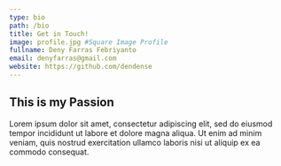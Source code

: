 ```yaml
---
type: bio
path: /bio
title: Get in Touch!
image: profile.jpg #Square Image Profile
fullname: Deny Farras Febriyanto
email: denyfarras@gmail.com
website: https://github.com/dendense
---
```


## This is my Passion

Lorem ipsum dolor sit amet, consectetur adipiscing elit, sed do eiusmod tempor incididunt ut labore et dolore magna aliqua. Ut enim ad minim veniam, quis nostrud exercitation ullamco laboris nisi ut aliquip ex ea commodo consequat.
